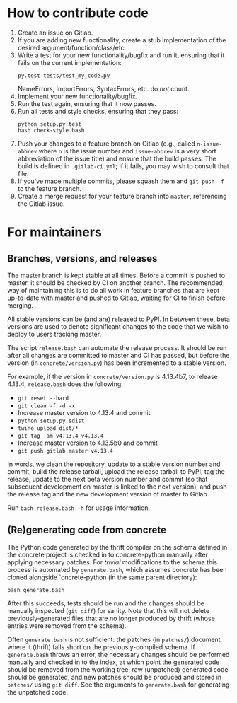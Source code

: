 How to contribute code
======================

1. Create an issue on Gitlab.
2. If you are adding new functionality, create a stub implementation
   of the desired argument/function/class/etc.
3. Write a test for your new functionality/bugfix and run it, ensuring
   that it fails on the current implementation:
   ```
   py.test tests/test_my_code.py
   ```
   NameErrors, ImportErrors, SyntaxErrors, etc. do *not* count.
4. Implement your new functionality/bugfix.
5. Run the test again, ensuring that it now passes.
6. Run all tests and style checks, ensuring that they pass:
   ```
   python setup.py test
   bash check-style.bash
   ```
7. Push your changes to a feature branch on Gitlab (e.g., called
   `n-issue-abbrev` where `n` is the issue number and `issue-abbrev`
   is a very short abbreviation of the issue title) and ensure that the
   build passes.  The build is defined in `.gitlab-ci.yml`; if it
   fails, you may wish to consult that file.
8. If you've made multiple commits, please squash them and
   `git push -f` to the feature branch.
9. Create a merge request for your feature branch into `master`,
   referencing the Gitlab issue.

For maintainers
===============

Branches, versions, and releases
--------------------------------

The master branch is kept stable at all times.  Before a commit is
pushed to master, it should be checked by CI on another branch.  The
recommended way of maintaining this is to do all work in feature
branches that are kept up-to-date with master and pushed to Gitlab,
waiting for CI to finish before merging.

All stable versions can be (and are) released to PyPI.  In between
these, beta versions are used to denote significant changes to the code
that we wish to deploy to users tracking master.

The script `release.bash` can automate the release process.  It should
be run after all changes are committed to master and CI has passed,
but before the version (in `concrete/version.py`) has been incremented
to a stable version.

For example, if the version in `concrete/version.py` is 4.13.4b7, to
release 4.13.4, `release.bash` does the following:
* `git reset --hard`
* `git clean -f -d -x`
* Increase master version to 4.13.4 and commit
* `python setup.py sdist`
* `twine upload dist/*`
* `git tag -am v4.13.4 v4.13.4`
* Increase master version to 4.13.5b0 and commit
* `git push gitlab master v4.13.4`

In words, we clean the repository, update to a stable version number
and commit, build the release tarball, upload the release tarball to
PyPI, tag the release, update to the next beta version number and
commit (so that subsequent development on master is linked to the next
version), and push the release tag and the new development version of
master to Gitlab.

Run `bash release.bash -h` for usage information.

(Re)generating code from concrete
---------------------------------

The Python code generated by the thrift compiler on the schema defined
in the concrete project is checked in to concrete-python manually after
applying necessary patches.  For *trivial* modifications to the schema
this process is automated by `generate.bash`, which assumes concrete
has been cloned alongside `oncrete-python (in the same parent
directory):

```shell
bash generate.bash
```

After this succeeds, tests should be run and the changes should be
manually inspected (`git diff`) for sanity.  Note that this will not
delete previously-generated files that are no longer produced by
thrift (whose entries were removed from the schema).

Often `generate.bash` is not sufficient: the patches (in `patches/`)
document where it (thrift) falls short on the previously-compiled
schema.  If `generate.bash` throws an error, the necessary changes
should be performed manually and checked in to the index, at which
point the generated code should be removed from the working tree,
raw (unpatched) generated code should be generated, and new patches
should be produced and stored in `patches/` using `git diff`.  See
the arguments to `generate.bash` for generating the unpatched code.

